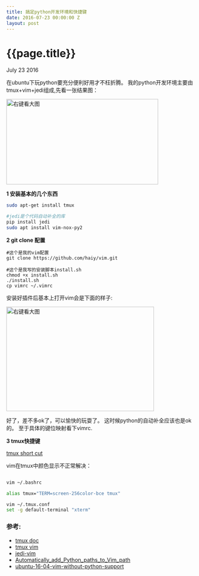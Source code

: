 ```yaml
---
title: 搞定python开发环境和快捷键
date: 2016-07-23 00:00:00 Z
layout: post
---
```


{{page.title}}
================
<p class = "meta">July 23 2016</p>

在ubuntu下玩python要充分便利好用才不枉折腾。
我的python开发环境主要由tmux+vim+jedi组成,先看一张结果图：

<a href="http://haiy.github.io/images/python_dev_ide.png"  target="_blank"><img alt="右键看大图" src="{{site.url}}/images/python_dev_ide.png"  height="225px" width="400px"> </a>

**1 安装基本的几个东西**

```bash
sudo apt-get install tmux 

#jedi是个代码自动补全的库
pip install jedi
sudo apt install vim-nox-py2
```

**2 git clone 配置**

```
#这个是我的vim配置
git clone https://github.com/haiy/vim.git

#这个是我写的安装脚本install.sh
chmod +x install.sh
./install.sh
cp vimrc ~/.vimrc
```

安装好插件后基本上打开vim会是下面的样子:

<a href="http://haiy.github.io/images/vim_theme.png" target="_blank"><img alt="右键看大图" src="{{site.url}}/images/vim_theme.png"  height="275px" width="389px"></a>

好了，差不多ok了，可以愉快的玩耍了。
这时候python的自动补全应该也是ok的。
至于具体的键位映射看下vimrc.

**3 tmux快捷键**

[tmux short cut](https://gist.github.com/haiy/66f96a25326dccc0ad531b01c19b8c88.js)

vim在tmux中颜色显示不正常解决：

```bash

vim ~/.bashrc

alias tmux="TERM=screen-256color-bce tmux"

vim ~/.tmux.conf
set -g default-terminal "xterm"

```


### 参考:
    
- [tmux doc](http://man.openbsd.org/OpenBSD-current/man1/tmux.1)   
- [tmux vim](http://stackoverflow.com/questions/10158508/lose-vim-colorscheme-in-tmux-mode)  
- [jedi-vim](https://github.com/davidhalter/jedi-vim)   
- [Automatically_add_Python_paths_to_Vim_path](http://vim.wikia.com/wiki/Automatically_add_Python_paths_to_Vim_path)    
- [ubuntu-16-04-vim-without-python-support](http://askubuntu.com/questions/764882/ubuntu-16-04-vim-without-python-support)   
